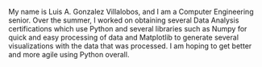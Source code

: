 My name is Luis A. Gonzalez Villalobos, and I am a Computer Engineering senior. Over the summer, I worked on obtaining several Data Analysis certifications
which use Python and several libraries such as Numpy for quick and easy processing of data and Matplotlib to generate several visualizations with the data that was processed.
I am hoping to get better and more agile using Python overall. 
